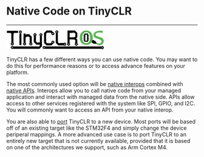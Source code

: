 # Native Code on TinyCLR
---
![TinyCLR Logo](../images/tinyclr-logo-noborder.jpg)

TinyCLR has a few different ways you can use native code. You may want to do this for performance reasons or to access advance features on your platform.

The most commonly used option will be [native interops](interops.md) combined with [native APIs](apis.md). Interops allow you to call native code from your managed application and interact with managed data from the native side. APIs allow access to other services registered with the system like SPI, GPIO, and I2C. You will commonly want to access an API from your native interop.

You are also able to [port](porting.md) TinyCLR to a new device. Most ports will be based off of an existing target like the STM32F4 and simply change the device periperal mappings. A more advanced use case is to port TinyCLR to an entirely new target that is not currently available, provided that it is based on one of the architectures we support, such as Arm Cortex M4.
